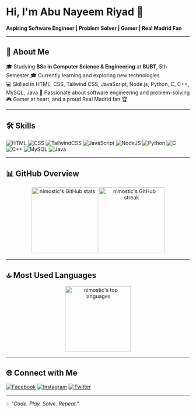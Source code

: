 <!-- Banner (যদি পরে বানাও, এখানে ইমেজ লিঙ্ক দিও) -->
<!-- ![Banner](https://your-banner-link.com) -->

# Hi, I'm Abu Nayeem Riyad 👋
**Aspiring Software Engineer | Problem Solver | Gamer | Real Madrid Fan**

---

## 🚀 About Me
🎓 Studying **BSc in Computer Science & Engineering** at **BUBT**, 5th Semester 
🎓 Currently learning and exploring new technologies  
💻 Skilled in HTML, CSS, Tailwind CSS, JavaScript, Node.js, Python, C, C++, MySQL, Java 
🎯 Passionate about software engineering and problem-solving
🎮 Gamer at heart, and a proud Real Madrid fan 🏆

---

## 🛠 Skills

![HTML](https://img.shields.io/badge/HTML5-E34F26?style=for-the-badge&logo=html5&logoColor=white)
![CSS](https://img.shields.io/badge/CSS3-1572B6?style=for-the-badge&logo=css3&logoColor=white)
![TailwindCSS](https://img.shields.io/badge/Tailwind_CSS-38B2AC?style=for-the-badge&logo=tailwind-css&logoColor=white)
![JavaScript](https://img.shields.io/badge/JavaScript-F7DF1E?style=for-the-badge&logo=javascript&logoColor=black)
![NodeJS](https://img.shields.io/badge/Node.js-339933?style=for-the-badge&logo=nodedotjs&logoColor=white)
![Python](https://img.shields.io/badge/Python-3776AB?style=for-the-badge&logo=python&logoColor=white)
![C](https://img.shields.io/badge/C-00599C?style=for-the-badge&logo=c&logoColor=white)
![C++](https://img.shields.io/badge/C++-00599C?style=for-the-badge&logo=cplusplus&logoColor=white)
![MySQL](https://img.shields.io/badge/MySQL-4479A1?style=for-the-badge&logo=mysql&logoColor=white)
![Java](https://img.shields.io/badge/Java-007396?style=for-the-badge&logo=java&logoColor=white)

---

## 📊 GitHub Overview

<p align="center">
  <!-- GitHub Stats -->
  <img height="180em" src="https://github-readme-stats.vercel.app/api?username=nimostic&show_icons=true&theme=radical" alt="nimostic's GitHub stats"/>
  
  <!-- Streak Stats -->
  <img height="180em" src="https://github-readme-streak-stats.herokuapp.com/?user=nimostic&theme=radical" alt="nimostic's GitHub streak"/>
</p>

---

## 🔝 Most Used Languages
<p align="center">
  <img height="180em" src="https://github-readme-stats.vercel.app/api/top-langs/?username=nimostic&layout=compact&theme=radical" alt="nimostic's top languages"/>
</p>
 

---

## 🌐 Connect with Me
[![Facebook](https://img.shields.io/badge/Facebook-1877F2?style=for-the-badge&logo=facebook&logoColor=white)](https://facebook.com/riyadreverie)
[![Instagram](https://img.shields.io/badge/Instagram-E4405F?style=for-the-badge&logo=instagram&logoColor=white)](https://instagram.com/riyad_reverie)
[![Twitter](https://img.shields.io/badge/Twitter-000000?style=for-the-badge&logo=x&logoColor=white)](https://x.com/abunayeemriyad)

---

💡 *"Code. Play. Solve. Repeat."*
